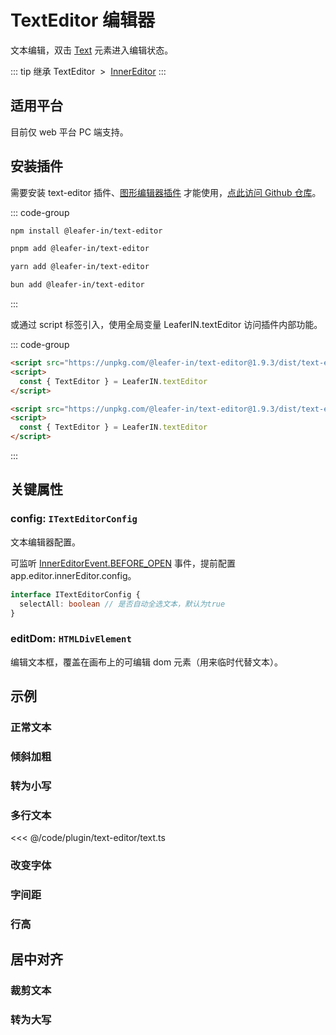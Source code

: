 <script setup>
import Case from '/component/Case.vue'
</script>

# TextEditor 编辑器

文本编辑，双击 [Text](/reference/display/Text.md) 元素进入编辑状态。

<case name="TextEditor"  count=6 height=160></case>

::: tip 继承
TextEditor &nbsp;>&nbsp; [InnerEditor](/plugin/in/editor/InnerEditor.md)
:::

<!-- # 文本编辑

双击文本进入编辑状态，需要先安装 [图形编辑器](/plugin/in/editor/index.md) 插件。 -->

<!-- ## beta 版 公测插件 (本周会随新版本完全开放)

目前该插件仅供公测用户体验使用、参与测试。

稳定后会开放给大众使用，可通过 [发电](/sponsor/charge.md) 获得 公测资格。 -->

## 适用平台

目前仅 web 平台 PC 端支持。

## 安装插件

需要安装 text-editor 插件、[图形编辑器插件](/plugin/in/editor/index.md) 才能使用，[点此访问 Github 仓库](https://github.com/leaferjs/leafer-in/tree/main/packages/text-editor)。

::: code-group

```sh [npm]
npm install @leafer-in/text-editor
```

```sh [pnpm]
pnpm add @leafer-in/text-editor
```

```sh [yarn]
yarn add @leafer-in/text-editor
```

```sh [bun]
bun add @leafer-in/text-editor
```

:::

或通过 script 标签引入，使用全局变量 LeaferIN.textEditor 访问插件内部功能。

::: code-group

```html [text-editor.min]
<script src="https://unpkg.com/@leafer-in/text-editor@1.9.3/dist/text-editor.min.js"></script>
<script>
  const { TextEditor } = LeaferIN.textEditor
</script>
```

```html [text-editor]
<script src="https://unpkg.com/@leafer-in/text-editor@1.9.3/dist/text-editor.js"></script>
<script>
  const { TextEditor } = LeaferIN.textEditor
</script>
```

<!-- https://unpkg.com 无法访问时，可替换为 https://cdn.jsdelivr.net/npm -->

:::

## 关键属性

### config: `ITextEditorConfig`

文本编辑器配置。

可监听 [InnerEditorEvent.BEFORE_OPEN](/plugin/in/editor/event/InnerEditorEvent.md) 事件，提前配置 app.editor.innerEditor.config。

```ts
interface ITextEditorConfig {
  selectAll: boolean // 是否自动全选文本，默认为true
}
```

### editDom: `HTMLDivElement`

编辑文本框，覆盖在画布上的可编辑 dom 元素（用来临时代替文本）。

<!-- ## 继承

### [InnerEditor](/plugin/in/editor/InnerEditor.md) -->

## 示例

### 正常文本

<case name="TextEditor"  count=1 height=160></case>

### 倾斜加粗

<case name="TextEditor" index=1 count=1 height=160></case>

### 转为小写

<case name="TextEditor" index=2 count=1 height=160></case>

### 多行文本

<case name="TextEditor" index=3 count=1 height=160></case>

<<< @/code/plugin/text-editor/text.ts

### 改变字体

<case name="TextEditor" index=4 count=1 height=160></case>

### 字间距

<case name="TextEditor" index=5 count=1 height=160></case>

### 行高

<case name="TextEditor" index=6 count=1 height=160></case>

## 居中对齐

<case name="TextEditor" index=7 count=1 height=160></case>

### 裁剪文本

<case name="TextEditor" index=8 count=1 height=160></case>

### 转为大写

<case name="TextEditor" index=9 count=1 height=160></case>
